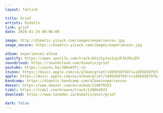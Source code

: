 ```yaml
---
layout: fanlink

title: Grief
artists: Dimatis
link: grief
date: 2020-01-24 00:06:00

image: http://dimatis.yizack.com/images/experiences.jpg
image_secure: https://dimatis.yizack.com/images/experiences.jpg

album: experiences-album
spotify: https://open.spotify.com/track/6GsJ2yJxxIzpJPJk7RsZFV
soundcloud: https://soundcloud.com/dimatis/grief
youtube: https://youtu.be/J00xm5Tj-cU
itunes: https://music.apple.com/us/album/grief/1495650794?i=1495650797&app=itunes
apple: https://music.apple.com/us/album/grief/1495650794?i=1495650797&app=music
bandcamp: https://dimatis.bandcamp.com/album/experiences
deezer: https://www.deezer.com/en/album/128070352
tidal: https://tidal.com/browse/track/128864933
download: https://www.toneden.io/dimatis/post/grief

dark: false
---
```

